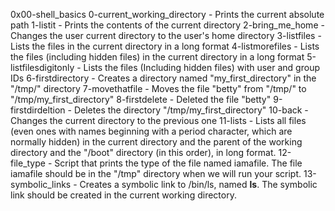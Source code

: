 0x00-shell_basics
0-current_working_directory - Prints the current absolute path
1-listit - Prints the contents of the current directory
2-bring_me_home - Changes the user current directory to the user's home directory
3-listfiles - Lists the files in the current directory in a long format
4-listmorefiles - Lists the files (including hidden files) in the current directory in a long format
5-listfilesdigitonly - Lists the files (Including hidden files) with user and group IDs
6-firstdirectory - Creates a directory named "my_first_directory" in the "/tmp/" directory
7-movethatfile - Moves the file "betty" from "/tmp/" to "/tmp/my_first_directory"
8-firstdelete - Deleted the file "betty"
9-firstdirdeltion - Deletes the directory "/tmp/my_first_directory"
10-back - Changes the current directory to the previous one
11-lists - Lists all files (even ones with names beginning with a period character, which are normally hidden) in the current directory and the parent of the working directory and the "/boot" directory (in this order), in long format.
12-file_type - Script that prints the type of the file named iamafile. The file iamafile should be in the "/tmp" directory when we will run your script.
13-symbolic_links - Creates a symbolic link to /bin/ls, named __ls__. The symbolic link should be created in the current working directory.